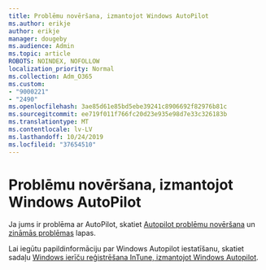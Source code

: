 ```yaml
---
title: Problēmu novēršana, izmantojot Windows AutoPilot
ms.author: erikje
author: erikje
manager: dougeby
ms.audience: Admin
ms.topic: article
ROBOTS: NOINDEX, NOFOLLOW
localization_priority: Normal
ms.collection: Adm_O365
ms.custom:
- "9000221"
- "2490"
ms.openlocfilehash: 3ae85d61e85bd5ebe39241c8906692f82976b81c
ms.sourcegitcommit: ee719f011f766fc20d23e935e98d7e33c326183b
ms.translationtype: MT
ms.contentlocale: lv-LV
ms.lasthandoff: 10/24/2019
ms.locfileid: "37654510"
---
```

# <a name="troubleshoot-issues-when-using-windows-autopilot"></a>Problēmu novēršana, izmantojot Windows AutoPilot

Ja jums ir problēma ar AutoPilot, skatiet [Autopilot problēmu novēršana](https://docs.microsoft.com/windows/deployment/windows-autopilot/troubleshooting) un [zināmās problēmas](https://docs.microsoft.com/windows/deployment/windows-autopilot/known-issues) lapas.

Lai iegūtu papildinformāciju par Windows Autopilot iestatīšanu, skatiet sadaļu [Windows ierīču reģistrēšana InTune, izmantojot Windows Autopilot](https://docs.microsoft.com/intune/enrollment/enrollment-autopilot).

